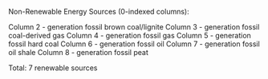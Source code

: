 Non-Renewable Energy Sources (0-indexed columns):

Column 2 - generation fossil brown coal/lignite
Column 3 - generation fossil coal-derived gas
Column 4 - generation fossil gas
Column 5 - generation fossil hard coal
Column 6 - generation fossil oil
Column 7 - generation fossil oil shale
Column 8 - generation fossil peat

Total: 7 renewable sources

